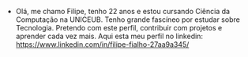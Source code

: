 - Olá, me chamo Filipe, tenho 22 anos e estou cursando Ciência da Computação na UNICEUB. Tenho grande fascíneo por estudar sobre Tecnologia. Pretendo com este perfil, contribuir com projetos e aprender cada vez mais.
Aqui esta meu perfil no linkedin: https://www.linkedin.com/in/filipe-fialho-27aa9a345/

<!---
Filipe123-ceub/Filipe123-ceub is a ✨ special ✨ repository because its `README.md` (this file) appears on your GitHub profile.
You can click the Preview link to take a look at your changes.
--->
